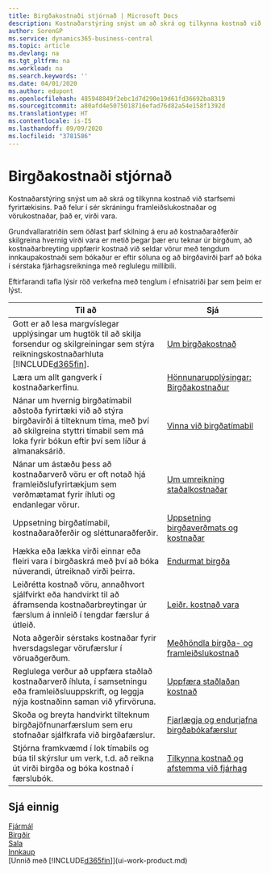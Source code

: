 ```yaml
---
title: Birgðakostnaði stjórnað | Microsoft Docs
description: Kostnaðarstýring snýst um að skrá og tilkynna kostnað við starfsemi fyrirtækisins. Það felur í sér skráningu framleiðslukostnaðar og vörukostnaðar, það er, virði vara.
author: SorenGP
ms.service: dynamics365-business-central
ms.topic: article
ms.devlang: na
ms.tgt_pltfrm: na
ms.workload: na
ms.search.keywords: ''
ms.date: 04/01/2020
ms.author: edupont
ms.openlocfilehash: 485948849f2ebc1d7d290e19d61fd36692ba8319
ms.sourcegitcommit: a80afd4e5075018716efad76d82a54e158f1392d
ms.translationtype: HT
ms.contentlocale: is-IS
ms.lasthandoff: 09/09/2020
ms.locfileid: "3781586"
---
```

# <a name="managing-inventory-costs"></a>Birgðakostnaði stjórnað
Kostnaðarstýring snýst um að skrá og tilkynna kostnað við starfsemi fyrirtækisins. Það felur í sér skráningu framleiðslukostnaðar og vörukostnaðar, það er, virði vara.   

Grundvallaratriðin sem öðlast þarf skilning á eru að kostnaðaraðferðir skilgreina hvernig virði vara er metið þegar þær eru teknar úr birgðum, að kostnaðarbreyting uppfærir kostnað við seldar vörur með tengdum innkaupakostnaði sem bókaður er eftir söluna og að birgðavirði þarf að bóka í sérstaka fjárhagsreikninga með reglulegu millibili.

Eftirfarandi tafla lýsir röð verkefna með tenglum í efnisatriði þar sem þeim er lýst.

|**Til að**|**Sjá**|  
|------------|-------------|  
|Gott er að lesa margvíslegar upplýsingar um hugtök til að skilja forsendur og skilgreiningar sem stýra reikningskostnaðarhluta [!INCLUDE[d365fin](includes/d365fin_md.md)].|[Um birgðakostnað](finance-learn-about-costing.md)|  
|Læra um allt gangverk í kostnaðarkerfinu.|[Hönnunarupplýsingar: Birgðakostnaður](design-details-inventory-costing.md)|
|Nánar um hvernig birgðatímabil aðstoða fyrirtæki við að stýra birgðavirði á tilteknum tíma, með því að skilgreina styttri tímabil sem má loka fyrir bókun eftir því sem líður á almanaksárið.|[Vinna við birgðatímabil](finance-how-to-work-with-inventory-periods.md)|
|Nánar um ástæðu þess að kostnaðarverð vöru er oft notað hjá framleiðslufyrirtækjum sem verðmætamat fyrir íhluti og endanlegar vörur.|[Um umreikning staðalkostnaðar](finance-about-calculating-standard-cost.md)|
|Uppsetning birgðatímabil, kostnaðaraðferðir og sléttunaraðferðir.|[Uppsetning birgðaverðmats og kostnaðar](finance-set-up-inventory-valuation-and-costing.md)|
|Hækka eða lækka virði einnar eða fleiri vara í birgðaskrá með því að bóka núverandi, útreiknað virði þeirra.|[Endurmat birgða](inventory-how-revalue-inventory.md)|
|Leiðrétta kostnað vöru, annaðhvort sjálfvirkt eða handvirkt til að áframsenda kostnaðarbreytingar úr færslum á innleið í tengdar færslur á útleið.|[Leiðr. kostnað vara](inventory-how-adjust-item-costs.md)|
|Nota aðgerðir sérstaks kostnaðar fyrir hversdagslegar vörufærslur í vöruaðgerðum.|[Meðhöndla birgða- og framleiðslukostnað](finance-handle-inventory-and-manufacturing-costs.md)|  
|Reglulega verður að uppfæra staðlað kostnaðarverð íhluta, í samsetningu eða framleiðsluuppskrift, og leggja nýja kostnaðinn saman við yfirvöruna.|[Uppfæra staðlaðan kostnað](finance-how-to-update-standard-costs.md)|
|Skoða og breyta handvirkt tilteknum birgðajöfnunarfærslum sem eru stofnaðar sjálfkrafa við birgðafærslur.|[Fjarlægja og endurjafna birgðabókafærslur](finance-how-to-remove-and-reapply-item-entries.md)|
|Stjórna framkvæmd í lok tímabils og búa til skýrslur um verk, t.d. að reikna út virði birgða og bóka kostnað í færslubók.|[Tilkynna kostnað og afstemma við fjárhag](finance-report-costs-and-reconcile-with-the-general-ledger.md)|

## <a name="see-also"></a>Sjá einnig  
 [Fjármál](finance.md)  
 [Birgðir](inventory-manage-inventory.md)   
 [Sala](sales-manage-sales.md)   
 [Innkaup](purchasing-manage-purchasing.md)  
 [Unnið með [!INCLUDE[d365fin](includes/d365fin_md.md)]](ui-work-product.md)
